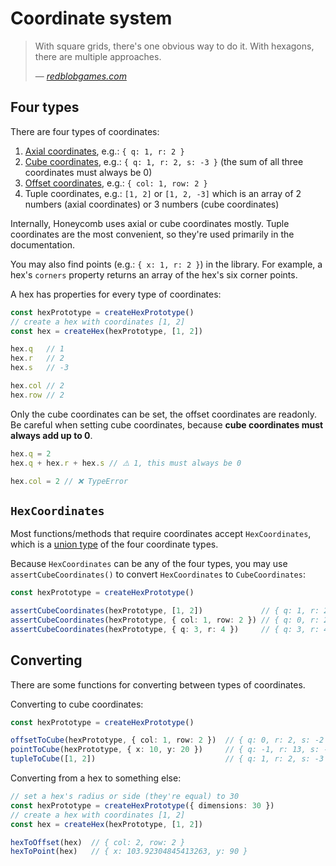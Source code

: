 # Coordinate system

> With square grids, there's one obvious way to do it. With hexagons, there are multiple approaches.
>
> — <cite>[redblobgames.com](https://www.redblobgames.com/grids/hexagons/#coordinates)</cite>

## Four types

There are four types of coordinates:

1. [Axial coordinates](https://www.redblobgames.com/grids/hexagons/#coordinates-axial), e.g.: `{ q: 1, r: 2 }`
2. [Cube coordinates](https://www.redblobgames.com/grids/hexagons/#coordinates-cube), e.g.: `{ q: 1, r: 2, s: -3 }` (the sum of all three coordinates must always be 0)
3. [Offset coordinates](https://www.redblobgames.com/grids/hexagons/#coordinates-offset), e.g.: `{ col: 1, row: 2 }`
4. Tuple coordinates, e.g.: `[1, 2]` or `[1, 2, -3]` which is an array of 2 numbers (axial coordinates) or 3 numbers (cube coordinates)

Internally, Honeycomb uses axial or cube coordinates mostly. Tuple coordinates are the most convenient, so they're used primarily in the documentation.

You may also find points (e.g.: `{ x: 1, r: 2 }`) in the library. For example, a hex's `corners` property returns an array of the hex's six corner points.

A hex has properties for every type of coordinates:

```typescript
const hexPrototype = createHexPrototype()
// create a hex with coordinates [1, 2]
const hex = createHex(hexPrototype, [1, 2])

hex.q   // 1
hex.r   // 2
hex.s   // -3

hex.col // 2
hex.row // 2
```

Only the cube coordinates can be set, the offset coordinates are readonly. Be careful when setting cube coordinates, because **cube coordinates must always add up to 0**.

```typescript
hex.q = 2
hex.q + hex.r + hex.s // ⚠️ 1, this must always be 0

hex.col = 2 // ❌ TypeError
```


## `HexCoordinates`

Most functions/methods that require coordinates accept `HexCoordinates`, which is a [union type](https://www.typescriptlang.org/docs/handbook/2/everyday-types.html#union-types) of the four coordinate types.

Because `HexCoordinates` can be any of the four types, you may use `assertCubeCoordinates()` to convert `HexCoordinates` to `CubeCoordinates`:

```typescript
const hexPrototype = createHexPrototype()

assertCubeCoordinates(hexPrototype, [1, 2])             // { q: 1, r: 2, s: -3 }
assertCubeCoordinates(hexPrototype, { col: 1, row: 2 }) // { q: 0, r: 2, s: -2 }
assertCubeCoordinates(hexPrototype, { q: 3, r: 4 })     // { q: 3, r: 4, s: -7 }
```

## Converting

There are some functions for converting between types of coordinates.

Converting to cube coordinates:

```typescript
const hexPrototype = createHexPrototype()

offsetToCube(hexPrototype, { col: 1, row: 2 })  // { q: 0, r: 2, s: -2 }
pointToCube(hexPrototype, { x: 10, y: 20 })     // { q: -1, r: 13, s: -12 }
tupleToCube([1, 2])                             // { q: 1, r: 2, s: -3 }
```

Converting from a hex to something else:

```typescript
// set a hex's radius or side (they're equal) to 30
const hexPrototype = createHexPrototype({ dimensions: 30 })
// create a hex with coordinates [1, 2]
const hex = createHex(hexPrototype, [1, 2])

hexToOffset(hex)  // { col: 2, row: 2 }
hexToPoint(hex)   // { x: 103.92304845413263, y: 90 }
```
